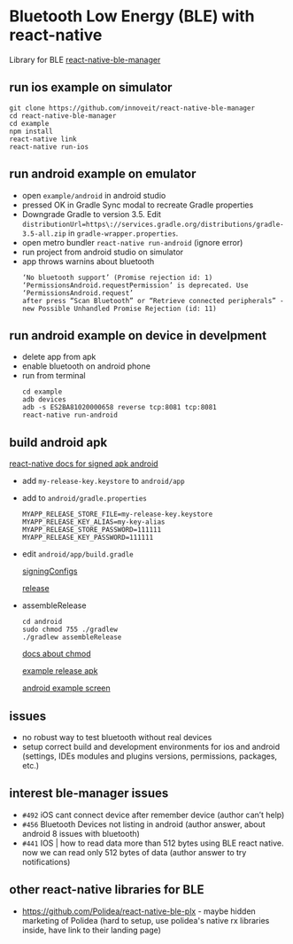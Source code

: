 # Bluetooth Low Energy (BLE) with react-native 

Library for BLE [react-native-ble-manager](https://github.com/innoveit/react-native-ble-manager)

## run ios example on simulator

```
git clone https://github.com/innoveit/react-native-ble-manager
cd react-native-ble-manager
cd example
npm install
react-native link
react-native run-ios
```

## run android example on emulator
- open `example/android` in android studio
- pressed OK in Gradle Sync modal to recreate Gradle properties
- Downgrade Gradle to version 3.5. Edit `distributionUrl=https\://services.gradle.org/distributions/gradle-3.5-all.zip` in `gradle-wrapper.properties`.
- open metro bundler `react-native run-android` (ignore error)
- run project from android studio on simulator
- app throws warnins about bluetooth
  ```
  ‘No bluetooth support’ (Promise rejection id: 1)
  ‘PermissionsAndroid.requestPermission’ is deprecated. Use ‘PermissionsAndroid.request’ 
  after press “Scan Bluetooth” or “Retrieve connected peripherals” - new Possible Unhandled Promise Rejection (id: 11)
  ```

## run android example on device in develpment
- delete app from apk
- enable bluetooth on android phone
- run from terminal
  ```
  cd example
  adb devices
  adb -s ES2BA81020000658 reverse tcp:8081 tcp:8081
  react-native run-android
  ```

## build android apk

[react-native docs for signed apk android](https://facebook.github.io/react-native/docs/signed-apk-android)

- add `my-release-key.keystore` to `android/app`
- add to `android/gradle.properties`
  ```
  MYAPP_RELEASE_STORE_FILE=my-release-key.keystore
  MYAPP_RELEASE_KEY_ALIAS=my-key-alias
  MYAPP_RELEASE_STORE_PASSWORD=111111
  MYAPP_RELEASE_KEY_PASSWORD=111111
  ```

- edit `android/app/build.gradle`

  [signingConfigs](https://github.com/idriuk2/rntest/blob/google_maps_android/android/app/build.gradle#L112)

  [release](https://github.com/idriuk2/rntest/blob/google_maps_android/android/app/build.gradle#L135)
  
- assembleRelease
  ``` 
  cd android
  sudo chmod 755 ./gradlew
  ./gradlew assembleRelease
  ```
  [docs about chmod](http://osxh.ru/content/chmod)

  [example release apk](https://github.com/idriuk2/ble/blob/master/ble-manager-example-app-release.apk)

  [android example screen](https://github.com/idriuk2/ble/blob/master/android_ble_screen.png)

## issues
- no robust way to test bluetooth without real devices
- setup correct build and development environments for ios and android (settings, IDEs modules and plugins versions, permissions, packages, etc.)

## interest ble-manager issues
- `#492` iOS cant connect device after remember device (author can’t help)
- `#456` Bluetooth Devices not listing in android (author answer, about android 8 issues with bluetooth)
- `#441` IOS | how to read data more than 512 bytes using BLE react native. now we can read only 512 bytes of data (author answer to try notifications)

## other react-native libraries for BLE
- https://github.com/Polidea/react-native-ble-plx - maybe hidden marketing of Polidea (hard to setup, use polidea's native rx libraries inside, have link to their landing page)
